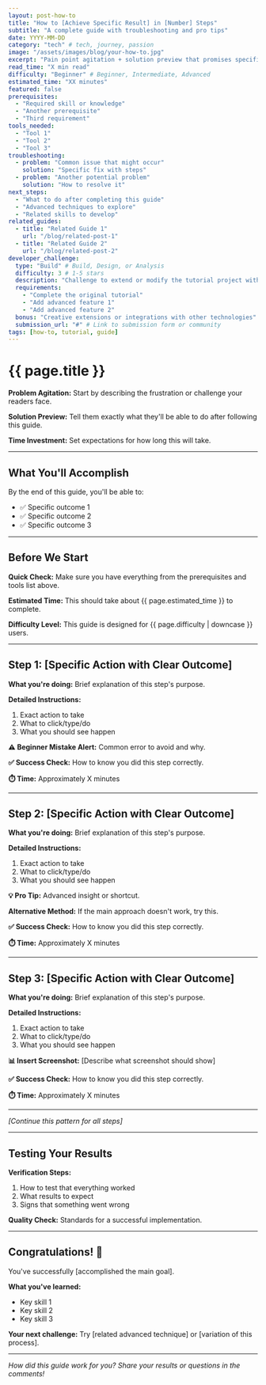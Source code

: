 ```yaml
---
layout: post-how-to
title: "How to [Achieve Specific Result] in [Number] Steps"
subtitle: "A complete guide with troubleshooting and pro tips"
date: YYYY-MM-DD
category: "tech" # tech, journey, passion
image: "/assets/images/blog/your-how-to.jpg"
excerpt: "Pain point agitation + solution preview that promises specific outcome."
read_time: "X min read"
difficulty: "Beginner" # Beginner, Intermediate, Advanced
estimated_time: "XX minutes"
featured: false
prerequisites:
  - "Required skill or knowledge"
  - "Another prerequisite"
  - "Third requirement"
tools_needed:
  - "Tool 1"
  - "Tool 2"
  - "Tool 3"
troubleshooting:
  - problem: "Common issue that might occur"
    solution: "Specific fix with steps"
  - problem: "Another potential problem"
    solution: "How to resolve it"
next_steps:
  - "What to do after completing this guide"
  - "Advanced techniques to explore"
  - "Related skills to develop"
related_guides:
  - title: "Related Guide 1"
    url: "/blog/related-post-1"
  - title: "Related Guide 2"
    url: "/blog/related-post-2"
developer_challenge:
  type: "Build" # Build, Design, or Analysis
  difficulty: 3 # 1-5 stars
  description: "Challenge to extend or modify the tutorial project with additional features."
  requirements:
    - "Complete the original tutorial"
    - "Add advanced feature 1"
    - "Add advanced feature 2"
  bonus: "Creative extensions or integrations with other technologies"
  submission_url: "#" # Link to submission form or community
tags: [how-to, tutorial, guide]
---
```


# {{ page.title }}

**Problem Agitation:** Start by describing the frustration or challenge your readers face.

**Solution Preview:** Tell them exactly what they'll be able to do after following this guide.

**Time Investment:** Set expectations for how long this will take.

---

## What You'll Accomplish

By the end of this guide, you'll be able to:
- ✅ Specific outcome 1
- ✅ Specific outcome 2  
- ✅ Specific outcome 3

---

## Before We Start

**Quick Check:** Make sure you have everything from the prerequisites and tools list above.

**Estimated Time:** This should take about {{ page.estimated_time }} to complete.

**Difficulty Level:** This guide is designed for {{ page.difficulty | downcase }} users.

---

## Step 1: [Specific Action with Clear Outcome]

**What you're doing:** Brief explanation of this step's purpose.

**Detailed Instructions:**
1. Exact action to take
2. What to click/type/do
3. What you should see happen

**⚠️ Beginner Mistake Alert:** Common error to avoid and why.

**✅ Success Check:** How to know you did this step correctly.

**⏱️ Time:** Approximately X minutes

---

## Step 2: [Specific Action with Clear Outcome]

**What you're doing:** Brief explanation of this step's purpose.

**Detailed Instructions:**
1. Exact action to take
2. What to click/type/do
3. What you should see happen

**💡 Pro Tip:** Advanced insight or shortcut.

**Alternative Method:** If the main approach doesn't work, try this.

**✅ Success Check:** How to know you did this step correctly.

**⏱️ Time:** Approximately X minutes

---

## Step 3: [Specific Action with Clear Outcome]

**What you're doing:** Brief explanation of this step's purpose.

**Detailed Instructions:**
1. Exact action to take
2. What to click/type/do
3. What you should see happen

**📊 Insert Screenshot:** [Describe what screenshot should show]

**✅ Success Check:** How to know you did this step correctly.

**⏱️ Time:** Approximately X minutes

---

*[Continue this pattern for all steps]*

---

## Testing Your Results

**Verification Steps:**
1. How to test that everything worked
2. What results to expect
3. Signs that something went wrong

**Quality Check:** Standards for a successful implementation.

---

## Congratulations! 🎉

You've successfully [accomplished the main goal]. 

**What you've learned:**
- Key skill 1
- Key skill 2
- Key skill 3

**Your next challenge:** Try [related advanced technique] or [variation of this process].

---

*How did this guide work for you? Share your results or questions in the comments!*
